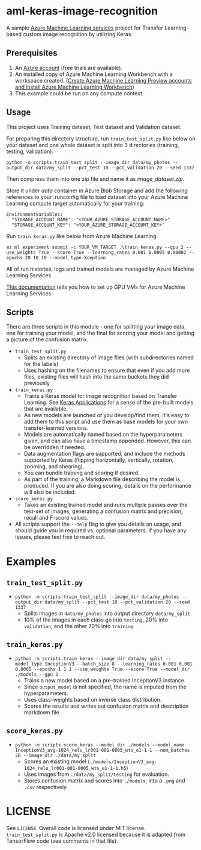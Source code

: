 # aml-keras-image-recognition

A sample [Azure Machine Learning services](https://azure.microsoft.com/en-us/services/machine-learning-services/) project for Transfer Learning-based custom image recognition by utilizing Keras.

## Prerequisites

1. An [Azure account](https://azure.microsoft.com/free/) (free trials are available).
2. An installed copy of Azure Machine Learning Workbench with a workspace created. ([Create Azure Machine Learning Preview accounts and install Azure Machine Learning Workbench](https://docs.microsoft.com/en-us/azure/machine-learning/preview/quickstart-installation))
3. This example could be run on any compute context.

## Usage

This project uses Training dataset, Test dataset and Validation dataset.

For preparing this directory structure,
run `train_test_split.py` like below on your dataset and one whole dataset is split into 3 directories (training, testing, validation).

`python -m scripts.train_test_split --image_dir data/my_photos --output_dir data/my_split --pct_test 10 --pct_validation 20 --seed 1337`

Then compress them into one zip file and name it as *image_dataset.zip*.

Store it under *data* container in Azure Blob Storage and add the following references to your .runconfig file to load dataset into your Azure Machine Learning compute target automatically for your training:

```
EnvironmentVariables:
  "STORAGE_ACCOUNT_NAME": "<YOUR_AZURE_STORAGE_ACCOUNT_NAME>"
  "STORAGE_ACCOUNT_KEY": "<YOUR_AZURE_STORAGE_ACCOUNT_KEY>"
```

Run `train_keras.py` like below from Azure Machine Learning.

`az ml experiment submit -c YOUR_VM_TARGET .\train_keras.py --gpu 2 --use_weights True --score True --learning_rates 0.001 0.0005 0.00002 --epochs 20 10 10 --model_type Xception`

All of run histories, logs and trained models are managed by Azure Machine Learning Services.

[This documentation](train_keras.py) tells you how to set up GPU VMs for Azure Machine Learning Services.

## Scripts

There are three scripts in this module - one for splitting your image data, one for training your model, and the final for scoring your model and getting a picture of the confusion matrix.

- `train_test_split.py`
   - Splits an existing directory of image files (with subdirectories named for the labels)
   - Uses hashing on the filenames to ensure that even if you add more files, existing files will hash into the same buckets they did previously
- `train_keras.py`
   - Trains a Keras model for image recognition based on Transfer Learning. See [Keras Applications](https://keras.io/applications/) for a sense of the pre-built models that are available. 
   - As new models are launched or you develop/find them, it's easy to add them to this script and use them as base models for your own transfer-learned versions.
   - Models are automatically named based on the hyperparameters given, and can also have a timestamp appended. However, this can be overridden if needed.
   - Data augmentation flags are supported, and include the methods supported by Keras (flipping horizontally, vertically, rotation, zooming, and shearing).
   - You can bundle training and scoring if desired.
   - As part of the training, a Markdown file describing the model is produced. If you are also doing scoring, details on the performance will also be included.
- `score_keras.py`
   - Takes an existing trained model and runs multiple passes over the test-set of images, generating a confusion matrix and precision, recall and F-score values.
- All scripts support the `--help` flag to give you details on usage, and should guide you in required vs. optional parameters. If you have any issues, please feel free to reach out.

# Examples

## `train_test_split.py`

- `python -m scripts.train_test_split --image_dir data/my_photos --output_dir data/my_split --pct_test 10 --pct_validation 20 --seed 1337`
   - Splits images in `data/my_photos` into output directory `data/my_split`
   - 10% of the images in each class go into `testing`, 20% into `validation`, and the other 70% into `training`

## `train_keras.py`

- `python -m scripts.train_keras --image_dir data/my_split --model_type InceptionV3 --batch_size 8 --learning_rates 0.001 0.001 0.0005 --epochs 1 1 1 --use_weights True --score True --model_dir ./models --gpu 1`
   - Trains a new model based on a pre-trained InceptionV3 instance.
   - Since `output_model` is not specified, the name is imputed from the hyperparameters.
   - Uses class-weights based on inverse class distribution.
   - Scores the results and writes out confusion matrix and description markdown file.

## `score_keras.py`

- `python -m scripts.score_keras --model_dir ./models --model_name InceptionV3_avg-1024_relu_lr001-001-0005_wts_e1-1-1 --num_batches 20 --image_dir ./data/my_split`
   - Scores an existing model (`./models/InceptionV3_avg-1024_relu_lr001-001-0005_wts_e1-1-1.h5`)
   - Uses images from `./data/my_split/testing` for evaluation.
   - Stores confusion matrix and scores into `./models`, into a `.png` and `.csv` respectively.

# LICENSE

See `LICENSE`. Overall code is licensed under MIT license. `train_test_split.py` is Apache v2.0 licensed because it is adapted from TensorFlow code (see comments in that file).